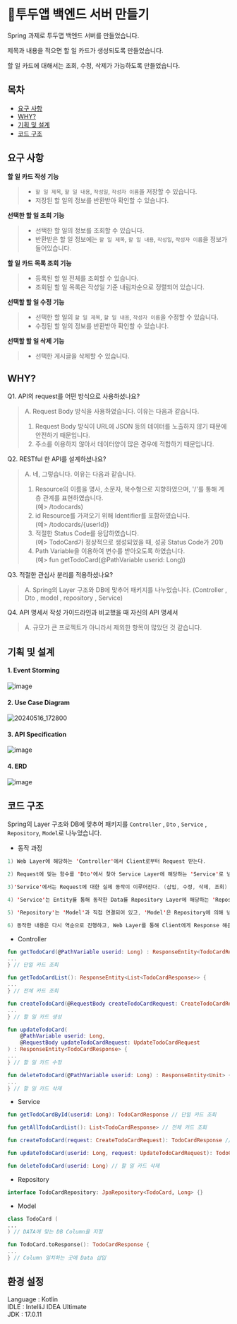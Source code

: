 # 📆투두앱 백엔드 서버 만들기

Spring 과제로 투두앱 백엔드 서버를 만들었습니다. <br/>

제목과 내용을 적으면 할 일 카드가 생성되도록 만들었습니다. <br/>

할 일 카드에 대해서는 조회, 수정, 삭제가 가능하도록 만들었습니다.

## 목차
- [요구 사항](#요구-사항)
- [WHY?](#why)
- [기획 및 설계](#기획-및-설계)
- [코드 구조](#코드-구조)

## 요구 사항
**할 일 카드 작성 기능**
  > - `할 일 제목`, `할 일 내용`, `작성일`, `작성자 이름`을 저장할 수 있습니다.
  > - 저장된 할 일의 정보를 반환받아 확인할 수 있습니다.

**선택한 할 일 조회 기능**
  > - 선택한 할 일의 정보를 조회할 수 있습니다.
  > - 반환받은 할 일 정보에는 `할 일 제목`, `할 일 내용`, `작성일`, `작성자 이름`을 정보가 들어있습니다.

**할 일 카드 목록 조회 기능**
  > - 등록된 할 일 전체를 조회할 수 있습니다.
  > - 조회된 할 일 목록은 작성일 기준 내림차순으로 정렬되어 있습니다.

**선택할 할 일 수정 기능**
  > - 선택한 할 일의 `할 일 제목`, `할 일 내용`, `작성자 이름`을 수정할 수 있습니다.
  > - 수정된 할 일의 정보를 반환받아 확인할 수 있습니다.

**선택할 할 일 삭제 기능**
  > - 선택한 게시글을 삭제할 수 있습니다.

## WHY?

Q1. API의 request를 어떤 방식으로 사용하셨나요?
> A. Request Body 방식을 사용하였습니다. 이유는 다음과 같습니다.<br/>
>
> 1. Request Body 방식이 URL에 JSON 등의 데이터를 노출하지 않기 때문에 안전하기 때문입니다.<br/>
> 2. 주소를 이용하지 않아서 데이터양이 많은 경우에 적합하기 때문입니다.

Q2. RESTful 한 API를 설계하셨나요?
> A. 네, 그렇습니다. 이유는 다음과 같습니다. <br/>
>
> 1. Resource의 이름을 명사, 소문자, 복수형으로 지향하였으며, '/'를 통해 계층 관계를 표현하였습니다. <br/>
  (예> /todocards) <br/>
> 2. id Resource를 가져오기 위해 Identifier를 포함하였습니다. <br/>
  (예> /todocards/{userId}) <br/>
> 3. 적절한 Status Code를 응답하였습니다. <br/>
  (예> TodoCard가 정상적으로 생성되었을 때, 성공 Status Code가 201) <br/>
> 4. Path Variable을 이용하여 변수를 받아오도록 하였습니다. <br/>
  (예> fun getTodoCard(@PathVariable userid: Long))

Q3. 적절한 관심사 분리를 적용하셨나요?<br/>
> A. Spring의 Layer 구조와 DB에 맞추어 패키지를 나누었습니다. (Controller , Dto , model , repository , Service)

Q4. API 명세서 작성 가이드라인과 비교했을 때 자신의 API 명세서<br/>
> A. 규모가 큰 프로젝트가 아니라서 제외한 항목이 많았던 것 같습니다.

## 기획 및 설계

#### 1. Event Storming
     
![image](https://github.com/KangBaekho10/TodoApplication/assets/166815465/e6a10243-5c12-4dbd-931d-1ede39275e36)

#### 2. Use Case Diagram

![20240516_172800](https://github.com/KangBaekho10/TodoApplication/assets/166815465/a9db859b-d5ee-4b4c-aaac-08907ec0e492)


#### 3. API Specification

![image](https://github.com/KangBaekho10/TodoApplication/assets/166815465/dd4159ce-835f-4eeb-bd0e-7d0739b8d652)

#### 4. ERD

![image](https://github.com/KangBaekho10/TodoApplication/assets/166815465/f06de950-2c98-4c3d-a748-27a5995d4af8)

## 코드 구조

Spring의 Layer 구조와 DB에 맞추어 패키지를 `Controller` , `Dto` , `Service` , `Repository`, `Model`로 나누었습니다.

- 동작 과정

```Kotlin
1) Web Layer에 해당하는 'Controller'에서 Client로부터 Request 받는다.

2) Request에 맞는 함수를 'Dto'에서 찾아 Service Layer에 해당하는 'Service'로 넘겨준다.

3)'Service'에서는 Request에 대한 실제 동작이 이루어진다. (삽입, 수정, 삭제, 조회)

4) 'Service'는 Entity를 통해 동작한 Data를 Repository Layer에 해당하는 'Repository'로 넘겨준다.

5) 'Repository'는 'Model'과 직접 연결되어 있고, 'Model'은 Repository에 의해 넘겨받은 Data를 DB에서 동작한다.

6) 동작한 내용은 다시 역순으로 진행하고, Web Layer를 통해 Client에게 Response 해준다.
```

- Controller

```Kotlin
fun getTodoCard(@PathVariable userid: Long) : ResponseEntity<TodoCardResponse> {
...
} // 단일 카드 조회

fun getTodoCardList(): ResponseEntity<List<TodoCardResponse>> {
...
} // 전체 카드 조회

fun createTodoCard(@RequestBody createTodoCardRequest: CreateTodoCardRequest): ResponseEntity<TodoCardResponse> {
...
} // 할 일 카드 생성

fun updateTodoCard(
    @PathVariable userid: Long,
    @RequestBody updateTodoCardRequest: UpdateTodoCardRequest
) : ResponseEntity<TodoCardResponse> {
...
} // 할 일 카드 수정

fun deleteTodoCard(@PathVariable userid: Long) : ResponseEntity<Unit> {
...
} // 할 일 카드 삭제
```

- Service

```Kotlin
fun getTodoCardById(userid: Long): TodoCardResponse // 단일 카드 조회

fun getAllTodoCardList(): List<TodoCardResponse> // 전체 카드 조회

fun createTodoCard(request: CreateTodoCardRequest): TodoCardResponse // 할 일 카드 생성

fun updateTodoCard(userid: Long, request: UpdateTodoCardRequest): TodoCardResponse // 할 일 카드 수정

fun deleteTodoCard(userid: Long) // 할 일 카드 삭제
```

- Repository

```Kotlin
interface TodoCardRepository: JpaRepository<TodoCard, Long> {}

```

- Model

```Kotlin
class TodoCard (
...
) // DATA에 맞는 DB Column을 지정

fun TodoCard.toResponse(): TodoCardResponse { 
...
} // Column 일치하는 곳에 Data 삽입
```

## 환경 설정<br>
Language : Kotlin<br/>
IDLE : IntelliJ IDEA Ultimate<br/>
JDK : 17.0.11 <br/>
